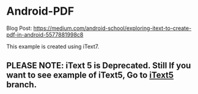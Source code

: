 # Android-PDF

Blog Post: https://medium.com/android-school/exploring-itext-to-create-pdf-in-android-5577881998c8

This example is created using iText7.

## PLEASE NOTE: iText 5 is Deprecated. Still If you want to see example of iText5, Go to [iText5](https://github.com/pratikbutani/Android-PDF/tree/itext5) branch.
